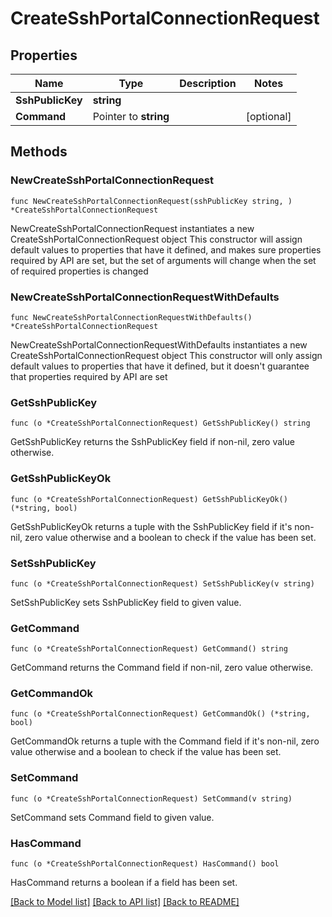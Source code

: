 # CreateSshPortalConnectionRequest

## Properties

Name | Type | Description | Notes
------------ | ------------- | ------------- | -------------
**SshPublicKey** | **string** |  | 
**Command** | Pointer to **string** |  | [optional] 

## Methods

### NewCreateSshPortalConnectionRequest

`func NewCreateSshPortalConnectionRequest(sshPublicKey string, ) *CreateSshPortalConnectionRequest`

NewCreateSshPortalConnectionRequest instantiates a new CreateSshPortalConnectionRequest object
This constructor will assign default values to properties that have it defined,
and makes sure properties required by API are set, but the set of arguments
will change when the set of required properties is changed

### NewCreateSshPortalConnectionRequestWithDefaults

`func NewCreateSshPortalConnectionRequestWithDefaults() *CreateSshPortalConnectionRequest`

NewCreateSshPortalConnectionRequestWithDefaults instantiates a new CreateSshPortalConnectionRequest object
This constructor will only assign default values to properties that have it defined,
but it doesn't guarantee that properties required by API are set

### GetSshPublicKey

`func (o *CreateSshPortalConnectionRequest) GetSshPublicKey() string`

GetSshPublicKey returns the SshPublicKey field if non-nil, zero value otherwise.

### GetSshPublicKeyOk

`func (o *CreateSshPortalConnectionRequest) GetSshPublicKeyOk() (*string, bool)`

GetSshPublicKeyOk returns a tuple with the SshPublicKey field if it's non-nil, zero value otherwise
and a boolean to check if the value has been set.

### SetSshPublicKey

`func (o *CreateSshPortalConnectionRequest) SetSshPublicKey(v string)`

SetSshPublicKey sets SshPublicKey field to given value.


### GetCommand

`func (o *CreateSshPortalConnectionRequest) GetCommand() string`

GetCommand returns the Command field if non-nil, zero value otherwise.

### GetCommandOk

`func (o *CreateSshPortalConnectionRequest) GetCommandOk() (*string, bool)`

GetCommandOk returns a tuple with the Command field if it's non-nil, zero value otherwise
and a boolean to check if the value has been set.

### SetCommand

`func (o *CreateSshPortalConnectionRequest) SetCommand(v string)`

SetCommand sets Command field to given value.

### HasCommand

`func (o *CreateSshPortalConnectionRequest) HasCommand() bool`

HasCommand returns a boolean if a field has been set.


[[Back to Model list]](../README.md#documentation-for-models) [[Back to API list]](../README.md#documentation-for-api-endpoints) [[Back to README]](../README.md)


